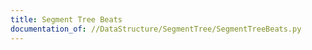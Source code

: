 ```yaml
---
title: Segment Tree Beats
documentation_of: //DataStructure/SegmentTree/SegmentTreeBeats.py
---
```

